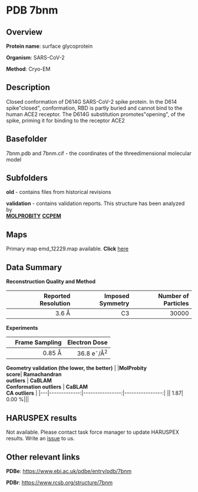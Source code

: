 # PDB 7bnm

## Overview

**Protein name**: surface glycoprotein

**Organism**: SARS-CoV-2

**Method**: Cryo-EM

## Description

Closed conformation of D614G SARS-CoV-2 spike protein. In the D614 spike"closed",  conformation, RBD is partly buried and cannot bind to the human ACE2 receptor. The D614G substitution promotes"opening",  of the spike, priming it for binding to the receptor ACE2

## Basefolder

7bnm.pdb and 7bnm.cif - the coordinates of the threedimensional molecular model

## Subfolders



**old** - contains files from historical revisions

**validation** - contains validation reports. This structure has been analyzed by <br>  [**MOLPROBITY**](https://github.com/thorn-lab/coronavirus_structural_task_force/tree/master/pdb/surface_glycoprotein/SARS-CoV-2/7bnm/validation/molprobity)   [**CCPEM**](https://github.com/thorn-lab/coronavirus_structural_task_force/tree/master/pdb/surface_glycoprotein/SARS-CoV-2/7bnm/validation/ccpem-validation) 



## Maps

Primary map emd_12229.map available. **Click** [here](http://ftp.wwpdb.org/pub/emdb/structures/EMD-12229/map/) 

## Data Summary
**Reconstruction Quality and Method**

|   | Reported Resolution | Imposed Symmetry | Number of Particles |
|---|-------------:|----------------:|--------------:|
|   |3.6 Å|C3|30000|

**Experiments**

|   | Frame Sampling | Electron Dose |
|---|-------------:|----------------:|
|   |0.85 Å|36.8 e<sup>-</sup>/Å<sup>2</sup>|

**Geometry validation (the lower, the better)**
|   |**MolProbity<br>score**| **Ramachandran<br>outliers** | **CaBLAM<br>Conformation outliers** | **CaBLAM<br>CA outliers** |
|---|-------------:|----------------:|----------------:|
||  1.87|  0.00 %|||

## HARUSPEX results

Not available. Please contact task force manager to update HARUSPEX results. Write an [issue](https://github.com/thorn-lab/coronavirus_structural_task_force/issues) to us.

## Other relevant links 
**PDBe**:  https://www.ebi.ac.uk/pdbe/entry/pdb/7bnm
 
**PDBr**: https://www.rcsb.org/structure/7bnm 
